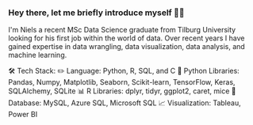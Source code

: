 ### Hey there, let me briefly introduce myself 👋🏼

I'm Niels a recent MSc Data Science graduate from Tilburg University looking for his first job within the world of data. Over recent years I have gained expertise in data wrangling, data visualization, data analysis, and machine learning.

🛠️ Tech Stack:
✏️ Language: Python, R, SQL, and C
🐍 Python Libraries: Pandas, Numpy, Matplotlib, Seaborn, Scikit-learn, TensorFlow, Keras, SQLAlchemy, SQLite
📊 R Libraries: dplyr, tidyr, ggplot2, caret, mice
💾 Database: MySQL, Azure SQL, Microsoft SQL
📈 Visualization: Tableau, Power BI
